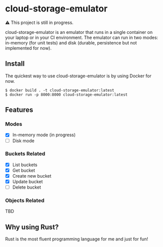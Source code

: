 # cloud-storage-emulator

⚠️ This project is still in progress.

cloud-storage-emulator is an emulator that runs in a single container on your laptop or in your CI environment. The emulator can run in two modes: in-memory (for unit tests) and disk (durable, persistence but not implemented for now).

## Install

The quickest way to use cloud-storage-emulator is by using Docker for now.

```
$ docker build . -t cloud-storage-emulator:latest
$ docker run -p 8000:8000 cloud-storage-emulator:latest
```

## Features

### Modes

- [x] In-memory mode (in progress)
- [ ] Disk mode

### Buckets Related

- [x] List buckets
- [x] Get bucket
- [x] Create new bucket
- [x] Update bucket
- [ ] Delete bucket

### Objects Related

TBD

## Why using Rust?

Rust is the most fluent programming language for me and just for fun!
